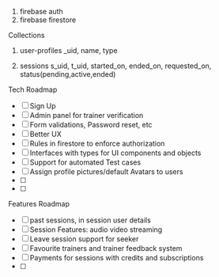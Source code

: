 

1. firebase auth
2. firebase firestore


Collections

1. user-profiles 
    _uid, name, type 

2. sessions
    s_uid, t_uid, started_on, ended_on, requested_on, status(pending,active,ended)




Tech Roadmap

- [ ] Sign Up 
- [ ] Admin panel for trainer verification
- [ ] Form validations, Password reset, etc
- [ ] Better UX
- [ ] Rules in firestore to enforce authorization
- [ ] Interfaces with types for UI components and objects
- [ ] Support for automated Test cases
- [ ] Assign profile pictures/default Avatars to users
- [ ] 
- [ ] 



Features Roadmap
- [ ] past sessions, in session user details
- [ ] Session Features: audio video streaming
- [ ] Leave session support for seeker
- [ ] Favourite trainers and trainer feedback system
- [ ] Payments for sessions with credits and subscriptions
- [ ] 